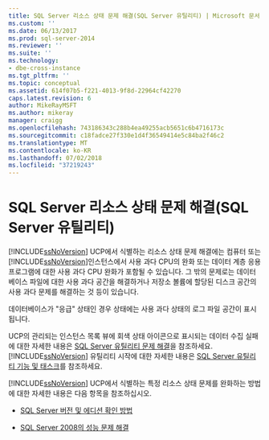 ```yaml
---
title: SQL Server 리소스 상태 문제 해결(SQL Server 유틸리티) | Microsoft 문서
ms.custom: ''
ms.date: 06/13/2017
ms.prod: sql-server-2014
ms.reviewer: ''
ms.suite: ''
ms.technology:
- dbe-cross-instance
ms.tgt_pltfrm: ''
ms.topic: conceptual
ms.assetid: 614f07b5-f221-4013-9f8d-22964cf42270
caps.latest.revision: 6
author: MikeRayMSFT
ms.author: mikeray
manager: craigg
ms.openlocfilehash: 743186343c288b4ea49255acb5651c6b4716173c
ms.sourcegitcommit: c18fadce27f330e1d4f36549414e5c84ba2f46c2
ms.translationtype: MT
ms.contentlocale: ko-KR
ms.lasthandoff: 07/02/2018
ms.locfileid: "37219243"
---
```

# <a name="troubleshoot-sql-server-resource-health-sql-server-utility"></a>SQL Server 리소스 상태 문제 해결(SQL Server 유틸리티)
  [!INCLUDE[ssNoVersion](../../includes/ssnoversion-md.md)] UCP에서 식별하는 리소스 상태 문제 해결에는 컴퓨터 또는 [!INCLUDE[ssNoVersion](../../includes/ssnoversion-md.md)]인스턴스에서 사용 과다 CPU의 완화 또는 데이터 계층 응용 프로그램에 대한 사용 과다 CPU 완화가 포함될 수 있습니다. 그 밖의 문제로는 데이터베이스 파일에 대한 사용 과다 공간을 해결하거나 저장소 볼륨에 할당된 디스크 공간의 사용 과다 문제를 해결하는 것 등이 있습니다.  
  
 데이터베이스가 "응급" 상태인 경우 상태에는 사용 과다 상태의 로그 파일 공간이 표시됩니다.  
  
 UCP의 관리되는 인스턴스 목록 뷰에 회색 상태 아이콘으로 표시되는 데이터 수집 실패에 대한 자세한 내용은 [SQL Server 유틸리티 문제 해결](../../database-engine/troubleshoot-the-sql-server-utility.md)을 참조하세요. [!INCLUDE[ssNoVersion](../../includes/ssnoversion-md.md)] 유틸리티 시작에 대한 자세한 내용은 [SQL Server 유틸리티 기능 및 태스크](sql-server-utility-features-and-tasks.md)를 참조하세요.  
  
 [!INCLUDE[ssNoVersion](../../includes/ssnoversion-md.md)] UCP에서 식별하는 특정 리소스 상태 문제를 완화하는 방법에 대한 자세한 내용은 다음 항목을 참조하십시오.  
  
-   [SQL Server 버전 및 에디션 확인 방법](http://go.microsoft.com/fwlink/?LinkID=178504)  
  
-   [SQL Server 2008의 성능 문제 해결](http://go.microsoft.com/fwlink/?LinkId=151354)  
  
  
